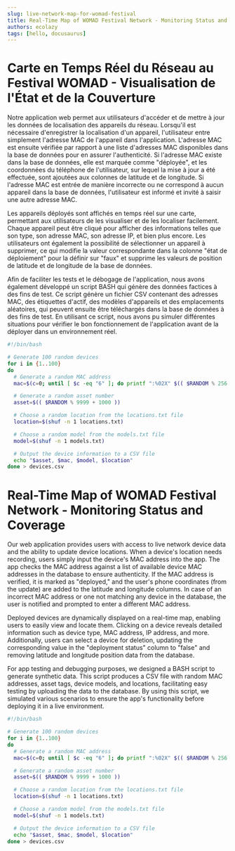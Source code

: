 ```yaml
---
slug: live-network-map-for-womad-festival
title: Real-Time Map of WOMAD Festival Network - Monitoring Status and Coverage
authors: ecolazy
tags: [hello, docusaurus]
---
```


# Carte en Temps Réel du Réseau au Festival WOMAD - Visualisation de l'État et de la Couverture

Notre application web permet aux utilisateurs d'accéder et de mettre à jour les données de localisation des appareils du réseau. Lorsqu'il est nécessaire d'enregistrer la localisation d'un appareil, l'utilisateur entre simplement l'adresse MAC de l'appareil dans l'application. L'adresse MAC est ensuite vérifiée par rapport à une liste d'adresses MAC disponibles dans la base de données pour en assurer l'authenticité. Si l'adresse MAC existe dans la base de données, elle est marquée comme "déployée", et les coordonnées du téléphone de l'utilisateur, sur lequel la mise à jour a été effectuée, sont ajoutées aux colonnes de latitude et de longitude. Si l'adresse MAC est entrée de manière incorrecte ou ne correspond à aucun appareil dans la base de données, l'utilisateur est informé et invité à saisir une autre adresse MAC.

Les appareils déployés sont affichés en temps réel sur une carte, permettant aux utilisateurs de les visualiser et de les localiser facilement. Chaque appareil peut être cliqué pour afficher des informations telles que son type, son adresse MAC, son adresse IP, et bien plus encore. Les utilisateurs ont également la possibilité de sélectionner un appareil à supprimer, ce qui modifie la valeur correspondante dans la colonne "état de déploiement" pour la définir sur "faux" et supprime les valeurs de position de latitude et de longitude de la base de données.

Afin de faciliter les tests et le débogage de l'application, nous avons également développé un script BASH qui génère des données factices à des fins de test. Ce script génère un fichier CSV contenant des adresses MAC, des étiquettes d'actif, des modèles d'appareils et des emplacements aléatoires, qui peuvent ensuite être téléchargés dans la base de données à des fins de test. En utilisant ce script, nous avons pu simuler différentes situations pour vérifier le bon fonctionnement de l'application avant de la déployer dans un environnement réel.



``` bash
#!/bin/bash

# Generate 100 random devices
for i in {1..100}
do
  # Generate a random MAC address
  mac=$(c=0; until [ $c -eq "6" ]; do printf ":%02X" $(( $RANDOM % 256 )); let c=c+1; done | sed s/://)

  # Generate a random asset number
  asset=$(( $RANDOM % 9999 + 1000 ))

  # Choose a random location from the locations.txt file
  location=$(shuf -n 1 locations.txt)

  # Choose a random model from the models.txt file
  model=$(shuf -n 1 models.txt)

  # Output the device information to a CSV file
  echo "$asset, $mac, $model, $location"
done > devices.csv
```

# Real-Time Map of WOMAD Festival Network - Monitoring Status and Coverage

Our web application provides users with access to live network device data and the ability to update device locations. When a device's location needs recording, users simply input the device's MAC address into the app. The app checks the MAC address against a list of available device MAC addresses in the database to ensure authenticity. If the MAC address is verified, it is marked as "deployed," and the user's phone coordinates (from the update) are added to the latitude and longitude columns. In case of an incorrect MAC address or one not matching any device in the database, the user is notified and prompted to enter a different MAC address.

Deployed devices are dynamically displayed on a real-time map, enabling users to easily view and locate them. Clicking on a device reveals detailed information such as device type, MAC address, IP address, and more. Additionally, users can select a device for deletion, updating the corresponding value in the "deployment status" column to "false" and removing latitude and longitude position data from the database.

For app testing and debugging purposes, we designed a BASH script to generate synthetic data. This script produces a CSV file with random MAC addresses, asset tags, device models, and locations, facilitating easy testing by uploading the data to the database. By using this script, we simulated various scenarios to ensure the app's functionality before deploying it in a live environment.





``` bash
#!/bin/bash

# Generate 100 random devices
for i in {1..100}
do
  # Generate a random MAC address
  mac=$(c=0; until [ $c -eq "6" ]; do printf ":%02X" $(( $RANDOM % 256 )); let c=c+1; done | sed s/://)

  # Generate a random asset number
  asset=$(( $RANDOM % 9999 + 1000 ))

  # Choose a random location from the locations.txt file
  location=$(shuf -n 1 locations.txt)

  # Choose a random model from the models.txt file
  model=$(shuf -n 1 models.txt)

  # Output the device information to a CSV file
  echo "$asset, $mac, $model, $location"
done > devices.csv
```


